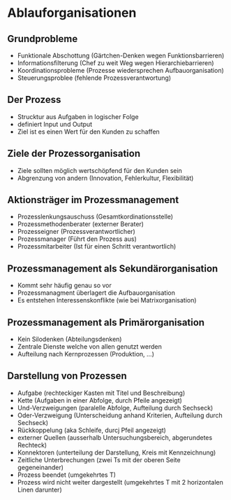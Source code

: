 # Ablauforganisationen

## Grundprobleme
* Funktionale Abschottung (Gärtchen-Denken wegen Funktionsbarrieren)
* Informationsfilterung (Chef zu weit Weg wegen Hierarchiebarrieren)
* Koordinationsprobleme (Prozesse wiedersprechen Aufbauorganisation)
* Steuerungsproblee (fehlende Prozessverantwortung)

## Der Prozess
* Strucktur aus Aufgaben in logischer Folge
* definiert Input und Output
* Ziel ist es einen Wert für den Kunden zu schaffen

## Ziele der Prozessorganisation
* Ziele sollten möglich wertschöpfend für den Kunden sein
* Abgrenzung von andern (Innovation, Fehlerkultur, Flexibilität)

## Aktionsträger im Prozessmanagement
* Prozesslenkungsauschuss (Gesamtkordinationsstelle)
* Prozessmethodenberater (externer Berater)
* Prozesseigner (Prozessverantwortlicher)
* Prozessmanager (Führt den Prozess aus)
* Prozessmitarbeiter (Ist für einen Schritt verantwortlich)

## Prozessmanagement als Sekundärorganisation
* Kommt sehr häufig genau so vor
* Prozessmanagment überlagert die Aufbauorganisation
* Es entstehen Interessenskonflikte (wie bei Matrixorganisation)

## Prozessmanagement als Primärorganisation
* Kein Silodenken (Abteilungsdenken)
* Zentrale Dienste welche von allen genutzt werden
* Aufteilung nach Kernprozessen (Produktion, ...)

## Darstellung von Prozessen
* Aufgabe (rechteckiger Kasten mit Titel und Beschreibung)
* Kette (Aufgaben in einer Abfolge, durch Pfeile angezeigt)
* Und-Verzweigungen (paralelle Abfolge, Aufteilung durch Sechseck)
* Oder-Verzweigung (Unterscheidung anhand Kriterien, Aufteilung durch Sechseck)
* Rückkoppelung (aka Schleife, durcj Pfeil angezeigt)
* externer Quellen (ausserhalb Untersuchungsbereich, abgerundetes Rechteck)
* Konnektoren (unterteilung der Darstellung, Kreis mit Kennzeichnung)
* Zeitliche Unterbrechungen (zwei Ts mit der oberen Seite gegeneinander)
* Prozess beendet (umgekehrtes T)
* Prozess wird nicht weiter dargestellt (umgekehrtes T mit 2 horizontalen Linen darunter)

